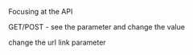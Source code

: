 Focusing at the API

GET/POST  - see the parameter and change the value


change the url link parameter
